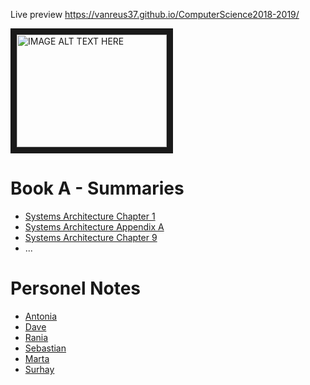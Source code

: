 Live preview
https://vanreus37.github.io/ComputerScience2018-2019/

<a href="http://www.youtube.com/watch?feature=player_embedded&v=YOUTUBE_VIDEO_ID_HERE
" target="_blank"><img src="http://img.youtube.com/vi/WVZNxqpJX3g/0.jpg" 
alt="IMAGE ALT TEXT HERE" width="240" height="180" border="10" /></a>

# Book A - Summaries
* [Systems Architecture Chapter 1](sa_chapter1.md)
* [Systems Architecture Appendix A](sa_appendixa.md)
* [Systems Architecture Chapter 9](sa_chapter9.md)
* ...

# Personel Notes
* [Antonia](antonia.md)
* [Dave](dave.md)
* [Rania](rania.md)
* [Sebastian](sebastian.md)
* [Marta](marta.md)
* [Surhay](surhay.md)
